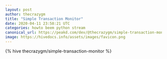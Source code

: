 ```yaml
---
layout: post
author: thecrazygm
title: "Simple Transaction Monitor"
date: 2020-04-11 23:58:21 UTC
categories: howto beem python stream
canonical_url: https://peakd.com/dev/@thecrazygm/simple-transaction-monitor
image: https://hivedocs.info/assets/images/favicon.png
---
```

{% hive thecrazygm/simple-transaction-monitor %}
